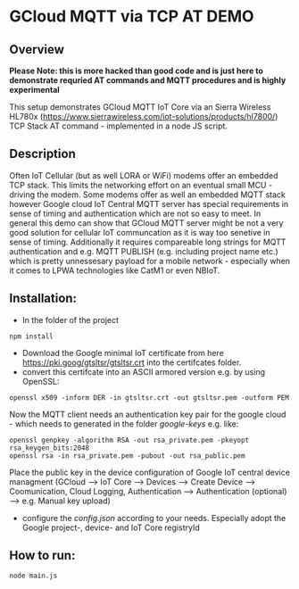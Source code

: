 # GCloud MQTT via TCP AT DEMO

## Overview
**Please Note: this is more hacked than good code and is just here to demonstrate requried AT commands and MQTT procedures and is highly experimental**

This setup demonstrates GCloud MQTT IoT Core via an Sierra Wireless HL780x (https://www.sierrawireless.com/iot-solutions/products/hl7800/) TCP Stack AT command - implemented in a node JS script.

## Description
Often IoT Cellular (but as well LORA or WiFi) modems offer an embedded TCP stack. This limits the networking effort on an eventual small MCU - driving the modem. Some modems offer as well an embedded MQTT stack however Google cloud IoT Central MQTT server has special requirements in sense of timing and authentication which are not so easy to meet. In general this demo can show that GCloud MQTT server might be not a very good solution for cellular IoT communcation as it is way too senetive in sense of timing. Additionally it requires compareable long strings for MQTT authentication and e.g. MQTT PUBLISH (e.g. including project name etc.) which is pretty unnessesary payload for a mobile network - especially when it comes to LPWA technologies like CatM1 or even NBIoT.

## Installation:
- In the folder of the project
```
npm install
```
- Download the Google minimal IoT certificate from here https://pki.goog/gtsltsr/gtsltsr.crt into the certifcates folder.
- convert this certifcate into an ASCII armored version e.g. by using OpenSSL: 
```
openssl x509 -inform DER -in gtsltsr.crt -out gtsltsr.pem -outform PEM
```
Now the MQTT client needs an authentication key pair for the google cloud - which needs to generated in the folder *google-keys* e.g. like:

```
openssl genpkey -algorithm RSA -out rsa_private.pem -pkeyopt rsa_keygen_bits:2048
openssl rsa -in rsa_private.pem -pubout -out rsa_public.pem
```
Place the public key in the device configuration of Google IoT central device managment (GCloud --> IoT Core --> Devices --> Create Device --> Coomunication, Cloud Logging, Authentication --> Authentication (optional) --> e.g. Manual key upload)
- configure the *config.json* according to your needs. Especially adopt the Google project-, device- and IoT Core registryId


## How to run:
```
node main.js

